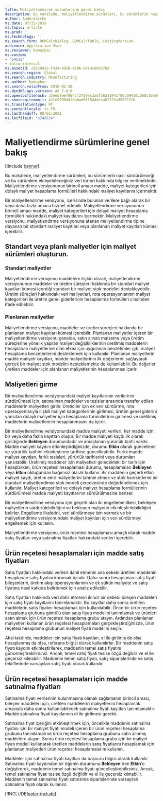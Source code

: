 ```yaml
---
title: Maliyetlendirme sürümlerine genel bakış
description: Bu makalede, maliyetlendirme sürümleri, bu sürümlerin nasıl sürdürüleceği ve bu sürümlere ekleyebileceğiniz veri türleri hakkında bilgiler verilmektedir. Maliyetlendirme versiyonunun birincil amacı madde, maliyet kategorileri için dolaylı maliyet hesaplama formülleri hakkındaki maliyet kayıtlarını içermektir.
author: AndersGirke
ms.date: 07/25/2019
ms.topic: article
ms.prod: ''
ms.technology: ''
ms.search.form: BOMCalcDialog, BOMCalcTable, CostingVersion
audience: Application User
ms.reviewer: kamaybac
ms.custom:
- "54532"
- intro-internal
ms.assetid: cd239da5-f434-4d1b-8196-5414c888d76d
ms.search.region: Global
ms.search.industry: Manufacturing
ms.author: kamaybac
ms.search.validFrom: 2016-02-28
ms.dyn365.ops.version: AX 7.0.0
ms.openlocfilehash: 3deedfeef864cf2759ec3adfb8a11941f86c59410c368c10a44f2d953aa1c8e2
ms.sourcegitcommit: 42fe9790ddf0bdad911544deaa82123a396712fb
ms.translationtype: HT
ms.contentlocale: tr-TR
ms.lasthandoff: 08/05/2021
ms.locfileid: "6745634"
---
```

# <a name="costing-versions-overview"></a>Maliyetlendirme sürümlerine genel bakış

[!include [banner](../includes/banner.md)]

Bu makalede, maliyetlendirme sürümleri, bu sürümlerin nasıl sürdürüleceği ve bu sürümlere ekleyebileceğiniz veri türleri hakkında bilgiler verilmektedir. Maliyetlendirme versiyonunun birincil amacı madde, maliyet kategorileri için dolaylı maliyet hesaplama formülleri hakkındaki maliyet kayıtlarını içermektir.

Bir maliyetlendirme versiyonu, içerisinde bulunan verilere bağlı olarak bir veya daha fazla amaca hizmet edebilir. Maliyetlendirme versiyonunun birincil amacı madde, maliyet kategorileri için dolaylı maliyet hesaplama formülleri hakkındaki maliyet kayıtlarını içermektir. Maliyetlendirme versiyonu, maliyetlendirme versiyonuna atanan maliyetlendirme tipine dayanan bir standart maliyet kayıtları veya planlanan maliyet kayıtları kümesi içerebilir.

## <a name="costing-versions-for-standard-or-planned-costs"></a>Standart veya planlı maliyetler için maliyet sürümleri oluşturun.
### <a name="standard-costs"></a>Standart maliyetler

Maliyetlendirme versiyonu maddelere ilişkin olarak, maliyetlendirme versiyonunun maddeler ve üretim süreçleri hakkında bir standart maliyet kayıtları kümesi içerdiği standart bir maliyet stok modelini destekleyebilir. Üretim süreçleri hakkındaki veri maliyetleri, rota operasyonlarının maliyet kategorileri ile üretim genel giderlerinin hesaplanma formülleri cinsinden ifade edilebilir.

### <a name="planned-costs"></a>Planlanan maliyetler

Maliyetlendirme versiyonu, maddeler ve üretim süreçleri hakkında bir planlanan maliyet kayıtları kümesi içerebilir. Planlanan maliyetler içeren bir maliyetlendirme versiyonu genelde, satın alınan malzeme veya üretim süreçlerine yönelik yapılan maliyet değişikliklerinin üretilmiş maddelerin hesaplanan maliyetlerine olan etkisi için uygulanan benzetimler gibi maliyet hesaplama benzetimlerini desteklemek için kullanılır. Planlanan maliyetlerin madde maliyeti kayıtları, madde maliyetlerinin ilk değerlerini sağlayarak gerçek bir maliyet stok modelini desteklemekte de kullanılabilir. Bu değerler üretilen maddeler için planlanan maliyetlerinin hesaplanması içerir.

## <a name="entering-costs"></a>Maliyetleri girme
Bir maliyetlendirme versiyonundaki maliyet kayıtlarının verilerinin sürdürülmesi için, satınalınan maddeler ve tesisler arasında transfer edilen maddelerin maliyetleri girilir. Üreticiler için ek veri sürdürme, rota operasyonlarıyla ilişkili maliyet kategorilerinin girilmesi, üretim genel giderini yansıtan dolaylı maliyetler için hesaplama formüllerinin girilmesi ve üretilmiş maddelerin maliyetlerinin hesaplanmasını da içerir. 

Bir maliyetlendirme versiyonundaki madde maliyeti verileri, her madde için bir veya daha fazla kayıttan oluşur. Bir madde maliyeti kaydı ilk olarak girildiğinde **Bekleyen** durumundadır ve amaçlanan yürürlük tarihi vardır. Madde maliyeti kaydını etkinleştirdiğinizde, durumu **Etkin** olarak güncellenir ve yürürlük tarihini etkinleştirme tarihine güncelleştirilir. Farklı madde maliyet kayıtları, farklı tesisleri, yürürlük tarihlerini veya durumları yansıtabilir. Üretilmiş maddeler için maliyetleri gelecekteki bir tarih için hesaplarken, ürün reçetesi hesaplaması durumu, hesaplamaları **Bekleyen** veya **Etkin** olduğundan bağımsız olarak kullanır. Bir maddenin geçerli etkin maliyet kaydı, üretim emri maliyetlerini tahmin etmek ve stok hareketlerini bir standart maliyetlendirme stok modeli çerçevesinde değerlendirmek için kullanılır. Maliyet kategorileri ve dolaylı maliyet hesaplama formüllerinin sürdürülmesi madde maliyeti kayıtlarının sürdürülmesine benzer. 

Bir maliyetlendirme versiyonu için geçerli olan iki engelleme ilkesi, bekleyen maliyetlerin sürdürülebilirliğini ve bekleyen maliyetin etkinleştirilebilirliğini belirler. Engelleme ilkelerini, veri sürdürmeye izin vermek ve bir maliyetlendirme versiyonundaki maliyet kayıtları için veri sürdürmeyi engellemek için kullanın. 

Maliyetlendirme versiyonu, ürün reçetesi hesaplaması amaçlı olarak madde satış fiyatları veya satınalma fiyatları hakkındaki verileri içerebilir.

## <a name="item-sales-prices-for-bom-calculations"></a>Ürün reçetesi hesaplamaları için madde satış fiyatları
Satış fiyatları hakkındaki verileri dahil etmenin ana sebebi üretilen maddenin hesaplanan satış fiyatını korumak içindir. Daha sonra hesaplanan satış fiyatı bileşenlerin, üretim akışı operasyonlarının ve ek yükün maliyete ve satış fiyatına nasıl katkıda belirlemek için analiz edilebilir. 

Satış fiyatları hakkında veri dahil etmenin ikincil bir sebebi bileşen maddeleri için satış fiyatı kayıtlarını tanımlamaktır. Bu kayıtlar daha sonra üretilen maddelerin satış fiyatını hesaplamak için kullanılabilir. Önce bir ürün reçetesi hesaplama grubuna gömülü olan satış fiyatı modelini tanımlamak ve ürünleri satın almak için ürün reçetesi hesaplama grubu atayın. Ardından planlanan maliyetleri kullanan ürün reçetesi hesaplamaları gerçekleştirdiğinizde, ürün reçetesi hesaplama grubunun maliyet fiyatı modelini seçin. 

Aksi takdirde, maddeler için satış fiyatı kayıtları, el ile girilmiş de olsa hesaplanmış da olsa, referans bilgisi olarak kullanılırlar. Bir maddenin satış fiyatı kaydını etkinleştirilerek, maddenin temel satış fiyatını güncelleştirebilirsiniz. Ancak, temel satış fiyatı tesise özgü değildir ve el ile geçersiz kılınabilir. Maddenin temel satış fiyatı, satış siparişlerinde ve satış tekliflerinde varsayılan satış fiyatı olarak kullanılır.

## <a name="item-purchase-prices-for-bom-calculations"></a>Ürün reçetesi hesaplamaları için madde satınalma fiyatları
Satınalma fiyatı verilerinin bulunmasına olanak sağlamanın birincil amacı, bileşen maddeleri için, üretilen maddelerin maliyetlerini hesaplamak amacıyla daha sonra kullanılabilecek satınalma fiyatı kayıtları tanımlamaktır. Madde satınalma fiyatı kayıtlarının el ile girilmesi gerekir. 

Satınalma fiyat içeriğini etkinleştirmek için, öncelikle maddenin satınalma fiyatını için bir maliyet fiyatı modeli içeren bir ürün reçetesi hesaplama grubunu tanımlamalı ve ürün reçetesi hesaplama grubunu satın alınmış maddelere atayın. Sonra ürün reçetesi hesaplama grubu için bir maliyet fiyatı modeli kullanarak üretilen maddelerin satış fiyatlarını hesaplamak için planlanan maliyetleri ürün reçetesi hesaplamalarını kullanın. 

Maddeler için satınalma fiyatı kayıtları da başvuru bilgisi olarak kullanılır. Satınalma fiyatı kaydından bir öğenin durumunu **Bekleyen**'den **Etkin**'e değiştirerek, maddenin temel satınalma fiyatı güncelleştirebilirsiniz. Ancak, temel satınalma fiyatı tesise özgü değildir ve el ile geçersiz kılınabilir. Maddenin temel satınalma fiyatı satınalma siparişlerinde varsayılan satınalma fiyatı olarak kullanılır.





[!INCLUDE[footer-include](../../includes/footer-banner.md)]
